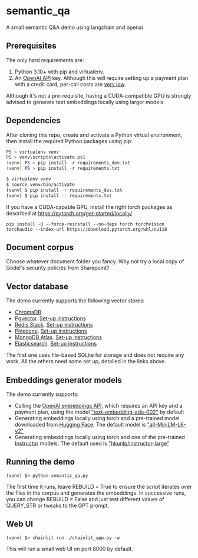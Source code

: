 # semantic_qa
A small semantic Q&amp;A demo using langchain and openai

## Prerequisites

The only hard requirements are:

1. Python 3.10+ with pip and virtualenv.
2. An [OpenAI API](https://openai.com/product) key. Although this will require setting up a payment plan with a credit card, per-call costs are [very low](https://openai.com/pricing).
  
Although it's not a pre-requisite, having a CUDA-compatible GPU is strongly advised to generate text embeddings locally using larger models.

## Dependencies

After cloning this repo, create and activate a Python virtual environment, then install the required Python packages using pip:

```Powershell
PS > virtualenv venv
PS > venv\scripts\activate.ps1
(venv) PS > pip install -r requirements_dev.txt
(venv) PS > pip install -r requirements.txt
```

```sh
$ virtualenv venv
$ source venv/bin/activate
(venv) $ pip install -r requirements_dev.txt
(venv) $ pip install -r requirements.txt
```

If you have a CUDA-capable GPU, install the right torch packages as described at https://pytorch.org/get-started/locally/ 

```
pip install -U --force-reinstall --no-deps torch torchvision torchaudio --index-url https://download.pytorch.org/whl/cu118
```

## Document corpus

Choose whatever document folder you fancy. Why not try a local copy of Godel's security policies from Sharepoint? 

## Vector database

The demo currently supports the following vector stores:

 * [ChromaDB](https://www.trychroma.com/)
 * [Pgvector](https://github.com/pgvector/pgvector). [Set-up instructions](vector_stores_howtos/pgvector.md)
 * [Redis Stack](https://redis.io/docs/about/about-stack/). [Set-up instructions](vector_stores_howtos/redis-stack.md)
 * [Pinecone](https://www.pinecone.io/). [Set-up instructions](vector_stores_howtos/pinecone.md)
 * [MongoDB Atlas](https://www.mongodb.com/atlas/database). [Set-up instructions](vector_stores_howtos/mongodb_atlas.md)
 * [Elasticsearch](https://www.elastic.co/elasticsearch/vector-database). [Set-up instructions](vector_stores_howtos/elasticsearch.md)

The first one uses file-based SQLite for storage and does not require any work. All the others need some set up, detailed in the links above.

## Embeddings generator models

The demo currently supports:

 * Calling the [OpenAI embeddings API](https://platform.openai.com/docs/api-reference/embeddings), which requires an API key and a payment plan, using the model ["text-embedding-ada-002"](https://openai.com/blog/new-and-improved-embedding-model) by default
 * Generating embeddings locally using torch and a pre-trained model downloaded from [Hugging Face](https://huggingface.co/models). The default model is ["all-MiniLM-L6-v2"](https://huggingface.co/sentence-transformers/all-MiniLM-L6-v2)
 * Generating embeddings locally using torch and one of the pre-trained [Instructor](https://github.com/HKUNLP/instructor-embedding) models. The default used is ["hkunlp/instructor-large"](https://github.com/HKUNLP/instructor-embedding#model-list)

## Running the demo

```
(venv) $> python semantic_qa.py
```

The first time it runs, leave REBUILD = True to ensure the script iterates over the files in the corpus and generates the embeddings. In successive runs, you can change REBUILD = False and just test different values of QUERY_STR or tweaks to the GPT prompt.

## Web UI

```
(venv) $> chainlit run ./chainlit_app.py -w
```

This will run a small web UI on port 8000 by default.

